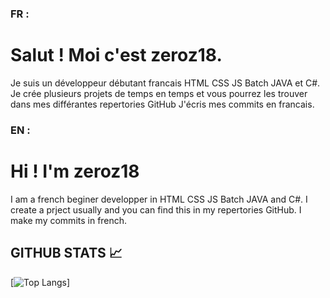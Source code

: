 ### FR :
# Salut ! Moi c'est zeroz18.
Je suis un développeur débutant francais  HTML CSS JS Batch JAVA et C#.
Je crée plusieurs projets de temps en temps et vous pourrez les trouver dans mes différantes repertories GitHub
J'écris mes commits en francais.

### EN :
# Hi ! I'm zeroz18
I am a french beginer developper in HTML CSS JS Batch JAVA and C#.
I create a prject usually and you can find this in my repertories GitHub.
I make my commits in french.

## GITHUB STATS 📈
[![Top Langs](https://github-readme-stats.vercel.app/api/top-langs/?username=zeroz18&layout=donut)]
